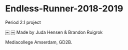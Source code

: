 # Endless-Runner-2018-2019

Period 2.1 project

￼ ￼
Made by Juda Hensen & Brandon Ruigrok

Mediacollege Amserdam, GD2B.

